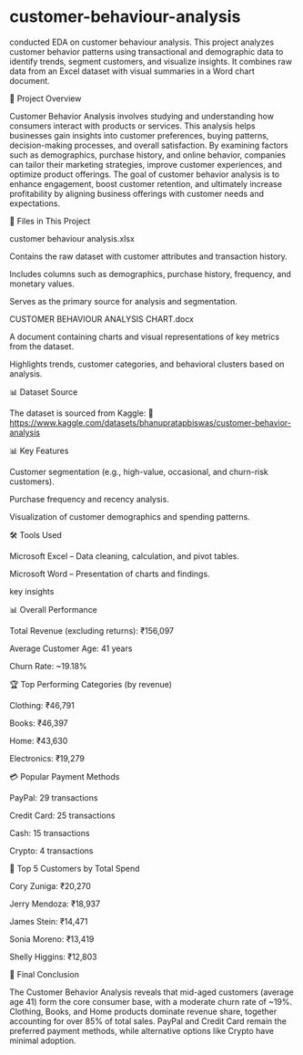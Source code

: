 # customer-behaviour-analysis
conducted EDA on customer behaviour analysis. This project analyzes customer behavior patterns using transactional and demographic data to identify trends, segment customers, and visualize insights. It combines raw data from an Excel dataset with visual summaries in a Word chart document.

📄 Project Overview

Customer Behavior Analysis involves studying and understanding how consumers interact with products or services. This analysis helps businesses gain insights into customer preferences, buying patterns, decision-making processes, and overall satisfaction. By examining factors such as demographics, purchase history, and online behavior, companies can tailor their marketing strategies, improve customer experiences, and optimize product offerings. The goal of customer behavior analysis is to enhance engagement, boost customer retention, and ultimately increase profitability by aligning business offerings with customer needs and expectations.

📂 Files in This Project

customer behaviour analysis.xlsx

Contains the raw dataset with customer attributes and transaction history.

Includes columns such as demographics, purchase history, frequency, and monetary values.

Serves as the primary source for analysis and segmentation.

CUSTOMER BEHAVIOUR ANALYSIS CHART.docx

A document containing charts and visual representations of key metrics from the dataset.

Highlights trends, customer categories, and behavioral clusters based on analysis.

📊 Dataset Source

The dataset is sourced from Kaggle:
🔗 https://www.kaggle.com/datasets/bhanupratapbiswas/customer-behavior-analysis

📊 Key Features

Customer segmentation (e.g., high-value, occasional, and churn-risk customers).

Purchase frequency and recency analysis.

Visualization of customer demographics and spending patterns.

🛠 Tools Used

Microsoft Excel – Data cleaning, calculation, and pivot tables.

Microsoft Word – Presentation of charts and findings.

key insights

📊 Overall Performance

Total Revenue (excluding returns): ₹156,097

Average Customer Age: 41 years

Churn Rate: ~19.18%

🏆 Top Performing Categories (by revenue)

Clothing: ₹46,791

Books: ₹46,397

Home: ₹43,630

Electronics: ₹19,279

💳 Popular Payment Methods

PayPal: 29 transactions

Credit Card: 25 transactions

Cash: 15 transactions

Crypto: 4 transactions

👥 Top 5 Customers by Total Spend

Cory Zuniga: ₹20,270

Jerry Mendoza: ₹18,937

James Stein: ₹14,471

Sonia Moreno: ₹13,419

Shelly Higgins: ₹12,803

📌 Final Conclusion

The Customer Behavior Analysis reveals that mid-aged customers (average age 41) form the core consumer base, with a moderate churn rate of ~19%. Clothing, Books, and Home products dominate revenue share, together accounting for over 85% of total sales. PayPal and Credit Card remain the preferred payment methods, while alternative options like Crypto have minimal adoption.
